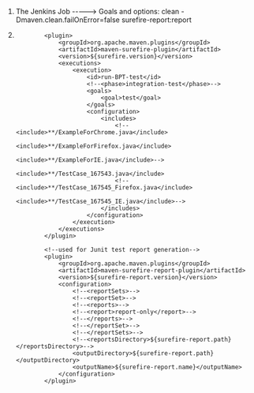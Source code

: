 1. The Jenkins Job -----> Goals and options:
clean -Dmaven.clean.failOnError=false surefire-report:report

2. <!--surefire plugin for BPT test-->

               <plugin>
                   <groupId>org.apache.maven.plugins</groupId>
                   <artifactId>maven-surefire-plugin</artifactId>
                   <version>${surefire.version}</version>
                   <executions>
                       <execution>
                           <id>run-BPT-test</id>
                           <!--<phase>integration-test</phase>-->
                           <goals>
                               <goal>test</goal>
                           </goals>
                           <configuration>
                               <includes>
                                   <!--<include>**/ExampleForChrome.java</include>
                                   <include>**/ExampleForFirefox.java</include>
                                   <include>**/ExampleForIE.java</include>-->
                                   <include>**/TestCase_167543.java</include>
                                   <!-- <include>**/TestCase_167545_Firefox.java</include>
                                    <include>**/TestCase_167545_IE.java</include>-->
                               </includes>
                           </configuration>
                       </execution>
                   </executions>
               </plugin>

               <!--used for Junit test report generation-->
               <plugin>
                   <groupId>org.apache.maven.plugins</groupId>
                   <artifactId>maven-surefire-report-plugin</artifactId>
                   <version>${surefire-report.version}</version>
                   <configuration>
                       <!--<reportSets>-->
                       <!--<reportSet>-->
                       <!--<reports>-->
                       <!--<report>report-only</report>-->
                       <!--</reports>-->
                       <!--</reportSet>-->
                       <!--</reportSets>-->
                       <!--<reportsDirectory>${surefire-report.path}</reportsDirectory>-->
                       <outputDirectory>${surefire-report.path}</outputDirectory>
                       <outputName>${surefire-report.name}</outputName>
                   </configuration>
               </plugin>


